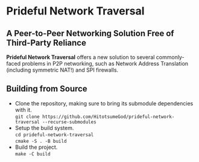 # Prideful Network Traversal
## A Peer-to-Peer Networking Solution Free of Third-Party Reliance
**Prideful Network Traversal** offers a new solution to several commonly-faced problems in P2P networking, such as Network Address Translation (including symmetric NAT!) and SPI firewalls.
## Building from Source
* Clone the repository, making sure to bring its submodule dependencies with it.  
`git clone https://github.com/HitotsumeGod/prideful-network-traversal --recurse-submodules`  
* Setup the build system.  
`cd prideful-network-traversal`  
`cmake -S . -B build`  
* Build the project.  
`make -C build`  

